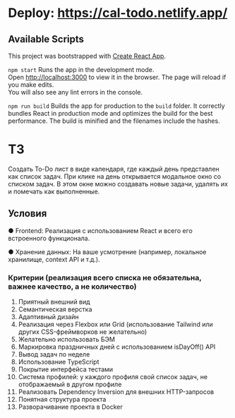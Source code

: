 # Deploy: https://cal-todo.netlify.app/

## Available Scripts
This project was bootstrapped with [Create React App](https://github.com/facebook/create-react-app).

`npm start`
Runs the app in the development mode.\
Open [http://localhost:3000](http://localhost:3000) to view it in the browser.
The page will reload if you make edits.\
You will also see any lint errors in the console.

`npm run build`
Builds the app for production to the `build` folder.
It correctly bundles React in production mode and optimizes the build for the best performance.
The build is minified and the filenames include the hashes.

# ТЗ

Создать To-Do лист в виде календаря, где каждый день представлен как список задач.
При клике на день открывается модальное окно со списком задач. В этом окне можно
создавать новые задачи, удалять их и помечать как выполненные.
## Условия
● Frontend: Реализация с использованием React и всего его встроенного
функционала. 

● Хранение данных: На ваше усмотрение (например, локальное хранилище,
context API и т.д.).

### Критерии (реализация всего списка не обязательна, важнее качество, а не количество)
1. Приятный внешний вид
2. Семантическая верстка
3. Адаптивный дизайн
4. Реализация через Flexbox или Grid (использование Tailwind или других
CSS-фреймворков не желательно)
5. Желательно использовать БЭМ
6. Маркировка праздничных дней с использованием isDayOff() API
7. Вывод задач по неделе
8. Использование TypeScript
9. Покрытие интерфейса тестами
10. Система профилей: у каждого профиля свой список задач, не отображаемый в
другом профиле
11. Реализовать Dependency Inversion для внешних HTTP-запросов
12. Понятная структура проекта
13. Разворачивание проекта в Docker
